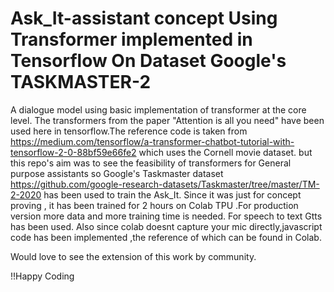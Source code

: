 # Ask_It-assistant concept Using Transformer implemented in Tensorflow On Dataset Google's TASKMASTER-2

A dialogue model using  basic implementation of transformer at the core level.
The transformers from the paper "Attention is all you need" have been used here in tensorflow.The reference code is taken from https://medium.com/tensorflow/a-transformer-chatbot-tutorial-with-tensorflow-2-0-88bf59e66fe2 which uses the Cornell movie dataset. but this repo's aim was to see the feasibility of transformers for General purpose assistants so Google's Taskmaster dataset https://github.com/google-research-datasets/Taskmaster/tree/master/TM-2-2020 has been used to train the Ask_It. Since it was just for concept proving , it has been trained for 2 hours on Colab TPU .For production version more data and more training time is needed. For speech to text Gtts has been used. Also since colab doesnt capture your mic directly,javascript code has been implemented ,the reference of which can be found in Colab.

Would love to see the extension of this work by community.

!!Happy Coding
